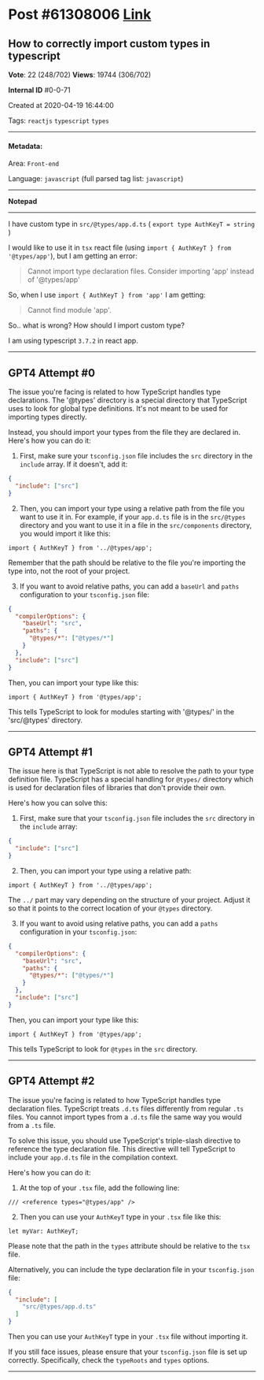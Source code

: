 
# Post \#61308006 [Link](https://stackoverflow.com/questions/61308006/)

## How to correctly import custom types in typescript

**Vote**: 22 (248/702) **Views**: 19744 (306/702) 

**Internal ID** \#0-0-71

Created at 2020-04-19 16:44:00

Tags: `reactjs` `typescript` `types`

----------

#### Metadata:

Area: `Front-end`

Language: `javascript` (full parsed tag list: `javascript`)

----------

**Notepad**


----------

I have custom type in `src/@types/app.d.ts` ( `export type AuthKeyT = string` )

I would like to use it in `tsx` react file (using `import { AuthKeyT } from '@types/app'`), but I am getting an error:

> Cannot import type declaration files. Consider importing 'app' instead of '@types/app' 

So, when I use `import { AuthKeyT } from 'app'` I am getting:

> Cannot find module 'app'.

So.. what is wrong? How should I import custom type?

I am using typescript `3.7.2` in react app.


----------
        
## GPT4 Attempt \#0

The issue you're facing is related to how TypeScript handles type declarations. The '@types' directory is a special directory that TypeScript uses to look for global type definitions. It's not meant to be used for importing types directly.

Instead, you should import your types from the file they are declared in. Here's how you can do it:

1. First, make sure your `tsconfig.json` file includes the `src` directory in the `include` array. If it doesn't, add it:

```json
{
  "include": ["src"]
}
```

2. Then, you can import your type using a relative path from the file you want to use it in. For example, if your `app.d.ts` file is in the `src/@types` directory and you want to use it in a file in the `src/components` directory, you would import it like this:

```tsx
import { AuthKeyT } from '../@types/app';
```

Remember that the path should be relative to the file you're importing the type into, not the root of your project.

3. If you want to avoid relative paths, you can add a `baseUrl` and `paths` configuration to your `tsconfig.json` file:

```json
{
  "compilerOptions": {
    "baseUrl": "src",
    "paths": {
      "@types/*": ["@types/*"]
    }
  },
  "include": ["src"]
}
```

Then, you can import your type like this:

```tsx
import { AuthKeyT } from '@types/app';
```

This tells TypeScript to look for modules starting with '@types/' in the 'src/@types' directory.

--------

## GPT4 Attempt \#1

The issue here is that TypeScript is not able to resolve the path to your type definition file. TypeScript has a special handling for `@types/` directory which is used for declaration files of libraries that don't provide their own.

Here's how you can solve this:

1. First, make sure that your `tsconfig.json` file includes the `src` directory in the `include` array:

```json
{
  "include": ["src"]
}
```

2. Then, you can import your type using a relative path:

```tsx
import { AuthKeyT } from '../@types/app';
```

The `../` part may vary depending on the structure of your project. Adjust it so that it points to the correct location of your `@types` directory.

3. If you want to avoid using relative paths, you can add a `paths` configuration in your `tsconfig.json`:

```json
{
  "compilerOptions": {
    "baseUrl": "src",
    "paths": {
      "@types/*": ["@types/*"]
    }
  },
  "include": ["src"]
}
```

Then, you can import your type like this:

```tsx
import { AuthKeyT } from '@types/app';
```

This tells TypeScript to look for `@types` in the `src` directory.

--------

## GPT4 Attempt \#2

The issue you're facing is related to how TypeScript handles type declaration files. TypeScript treats `.d.ts` files differently from regular `.ts` files. You cannot import types from a `.d.ts` file the same way you would from a `.ts` file.

To solve this issue, you should use TypeScript's triple-slash directive to reference the type declaration file. This directive will tell TypeScript to include your `app.d.ts` file in the compilation context.

Here's how you can do it:

1. At the top of your `.tsx` file, add the following line:

```tsx
/// <reference types="@types/app" />
```

2. Then you can use your `AuthKeyT` type in your `.tsx` file like this:

```tsx
let myVar: AuthKeyT;
```

Please note that the path in the `types` attribute should be relative to the `tsx` file.

Alternatively, you can include the type declaration file in your `tsconfig.json` file:

```json
{
  "include": [
    "src/@types/app.d.ts"
  ]
}
```

Then you can use your `AuthKeyT` type in your `.tsx` file without importing it.

If you still face issues, please ensure that your `tsconfig.json` file is set up correctly. Specifically, check the `typeRoots` and `types` options.

--------
